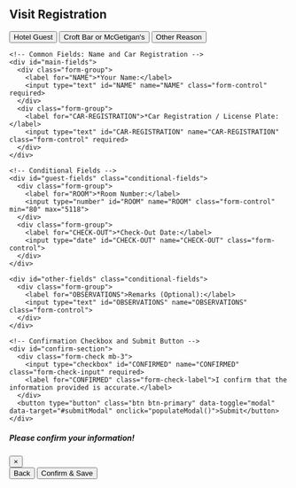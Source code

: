 <html lang="en">
<head>
  <meta charset="UTF-8">
  <meta name="viewport" content="width=device-width, initial-scale=1.0">
  <link rel="stylesheet" href="https://cdn.jsdelivr.net/npm/bootstrap@4.3.1/dist/css/bootstrap.min.css">
  <title>Visit Registration</title>
  <style>
    .conditional-fields, #main-fields, #confirm-section { display: none; }
  </style>
  <script src="reg.js"></script>
</head>
<body>

<div class="container">
  <h2>Visit Registration</h2>
  
  <!-- Step 1: Select Reason for Visit with Buttons -->
  <div id="reason-buttons">
    <button type="button" class="btn btn-outline-primary btn-block mb-2" onclick="selectReason('guest')">Hotel Guest</button>
    <button type="button" class="btn btn-outline-secondary btn-block mb-2" onclick="selectReason('croft_mcgettigans')">Croft Bar or McGetigan's</button>
    <button type="button" class="btn btn-outline-info btn-block mb-2" onclick="selectReason('other')">Other Reason</button>
  </div>

  <!-- Change Reason Button -->
  <div id="change-reason" style="display: none;">
    <button type="button" class="btn btn-warning mb-3" onclick="changeReason()">Change Reason</button>
  </div>

  <!-- Main Form -->
  <form id="registration-form" action="https://api.sheetmonkey.io/form/iQMYhHKk257VGevi81mAqL" method="post" class="needs-validation" novalidate>
    
    <!-- Common Fields: Name and Car Registration -->
    <div id="main-fields">
      <div class="form-group">
        <label for="NAME">*Your Name:</label>
        <input type="text" id="NAME" name="NAME" class="form-control" required>
      </div>
      <div class="form-group">
        <label for="CAR-REGISTRATION">*Car Registration / License Plate:</label>
        <input type="text" id="CAR-REGISTRATION" name="CAR-REGISTRATION" class="form-control" required>
      </div>
    </div>

    <!-- Conditional Fields -->
    <div id="guest-fields" class="conditional-fields">
      <div class="form-group">
        <label for="ROOM">*Room Number:</label>
        <input type="number" id="ROOM" name="ROOM" class="form-control" min="80" max="5118">
      </div>
      <div class="form-group">
        <label for="CHECK-OUT">*Check-Out Date:</label>
        <input type="date" id="CHECK-OUT" name="CHECK-OUT" class="form-control">
      </div>
    </div>
    
    <div id="other-fields" class="conditional-fields">
      <div class="form-group">
        <label for="OBSERVATIONS">Remarks (Optional):</label>
        <input type="text" id="OBSERVATIONS" name="OBSERVATIONS" class="form-control">
      </div>
    </div>

    <!-- Confirmation Checkbox and Submit Button -->
    <div id="confirm-section">
      <div class="form-check mb-3">
        <input type="checkbox" id="CONFIRMED" name="CONFIRMED" class="form-check-input" required>
        <label for="CONFIRMED" class="form-check-label">I confirm that the information provided is accurate.</label>
      </div>
      <button type="button" class="btn btn-primary" data-toggle="modal" data-target="#submitModal" onclick="populateModal()">Submit</button>
    </div>
  </form>
</div>

<!-- Modal for Confirmation -->
<div class="modal fade" id="submitModal" tabindex="-1" role="dialog" aria-labelledby="submitModalLabel" aria-hidden="true">
  <div class="modal-dialog" role="document">
    <div class="modal-content">
      <div class="modal-header">
        <h5 class="modal-title" id="submitModalLabel">Please confirm your information!</h5>
        <button type="button" class="close" data-dismiss="modal" aria-label="Close">
          <span aria-hidden="true">&times;</span>
        </button>
      </div>
      <div class="modal-body" id="modalBody"></div>
      <div class="modal-footer">
        <button type="button" class="btn btn-secondary" data-dismiss="modal">Back</button>
        <button type="button" class="btn btn-primary" onclick="submitForm()">Confirm & Save</button>
      </div>
    </div>
  </div>
</div>

<!-- Script to Toggle Fields and Populate Modal -->
<script>
  let selectedReason = "";

  function selectReason(reason) {
    selectedReason = reason;
    document.getElementById("reason-buttons").style.display = "none";
    document.getElementById("main-fields").style.display = "block";
    document.getElementById("change-reason").style.display = "block";
    document.getElementById("confirm-section").style.display = "block";
    
    if (reason === "guest") {
      document.getElementById("guest-fields").style.display = "block";
      document.getElementById("other-fields").style.display = "none";
      document.getElementById("ROOM").required = true;
      document.getElementById("CHECK-OUT").required = true;
    } else if (reason === "other") {
      document.getElementById("other-fields").style.display = "block";
      document.getElementById("guest-fields").style.display = "none";
      document.getElementById("OBSERVATIONS").required = false;
    } else {
      document.getElementById("guest-fields").style.display = "none";
      document.getElementById("other-fields").style.display = "none";
    }
  }

  function changeReason() {
    document.getElementById("reason-buttons").style.display = "block";
    document.getElementById("main-fields").style.display = "none";
    document.getElementById("change-reason").style.display = "none";
    document.getElementById("confirm-section").style.display = "none";
    document.getElementById("guest-fields").style.display = "none";
    document.getElementById("other-fields").style.display = "none";
  }

  function populateModal() {
    const name = document.getElementById("NAME").value;
    const carRegistration = document.getElementById("CAR-REGISTRATION").value;
    const room = document.getElementById("ROOM").value;
    const checkout = document.getElementById("CHECK-OUT").value;
    const remarks = document.getElementById("OBSERVATIONS").value;

    let confirmationText = `<strong>Reason for Visit:</strong> ${selectedReason}<br>
                            <strong>Name:</strong> ${name}<br>
                            <strong>Car Registration:</strong> ${carRegistration}<br>`;
    
    if (selectedReason === "guest") {
      confirmationText += `<strong>Room Number:</strong> ${room}<br>
                           <strong>Check-Out Date:</strong> ${checkout}`;
    } else if (selectedReason === "other") {
      confirmationText += `<strong>Remarks:</strong> ${remarks}`;
    }
    
    document.getElementById("modalBody").innerHTML = confirmationText;
  }

  function submitForm() {
    document.getElementById("registration-form").submit();
  }
</script>

<script src="https://code.jquery.com/jquery-3.3.1.slim.min.js"></script>
<script src="https://cdn.jsdelivr.net/npm/popper.js@1.14.7/dist/umd/popper.min.js"></script>
<script src="https://cdn.jsdelivr.net/npm/bootstrap@4.3.1/dist/js/bootstrap.min.js"></script>

</body>
</html>
